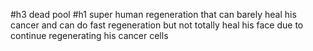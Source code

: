 #h3 dead pool
#h1 super human regeneration that can barely heal his cancer and can do fast regeneration but not totally heal his face due to continue regenerating his cancer cells
 
 
